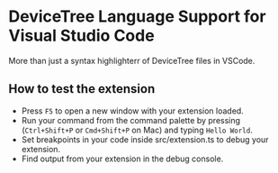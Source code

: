 # DeviceTree Language Support for Visual Studio Code

More than just a syntax highlighterr of DeviceTree files in VSCode.

## How to test the extension

- Press `F5` to open a new window with your extension loaded.
- Run your command from the command palette by pressing (`Ctrl+Shift+P` or `Cmd+Shift+P` on Mac) and typing `Hello World`.
- Set breakpoints in your code inside src/extension.ts to debug your extension.
- Find output from your extension in the debug console.
